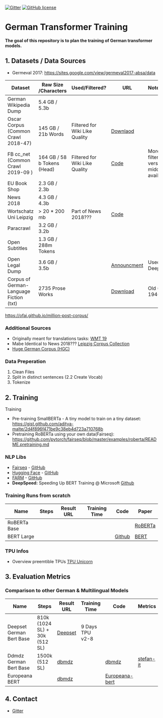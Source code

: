 [![Gitter](https://badges.gitter.im/German-Transformer-Training/community.svg)](https://gitter.im/German-Transformer-Training/community?utm_source=badge&utm_medium=badge&utm_campaign=pr-badge)
[![GitHub license](https://img.shields.io/github/license/PhilipMay/german-transformer-training)](https://github.com/PhilipMay/german-transformer-training/blob/master/LICENSE)

# German Transformer Training
**The goal of this repository is to plan the training of German transformer models.**


## 1. Datasets / Data Sources
- Germeval 2017: https://sites.google.com/view/germeval2017-absa/data

Dataset                                                                  | Raw Size    /Characters                                                               | Used/Filtered?                                                            | URL| Notes/Status
----------------------------------------------------------------------------------- | ---------------------------------------------------------------------------- | ------------------------------------------------------------------ | ----------------------------------------------------- | ----------------------------------
German Wikipedia Dump                                         |  5.4 GB / 5.3b   |             |       | 
Oscar Corpus (Common Crawl 2018-47)                                       |  145 GB / 21b Words  |     Filtered for Wiki Like Quality        |  <a href ='https://oscar-corpus.com/'>Downlaod</a>     | 
FB cc_net (Common Crawl 2019-09 )                                       |  164 GB / 58 b Tokens (Head) |     Filtered for Wiki Like Quality        |  <a href ='https://github.com/facebookresearch/cc_net'>Code</a>     |  More broadly filtered versions middle&tail available too
EU Book Shop                                              | 2.3 GB / 2.3b  |        | 
News 2018                                             | 4.3 GB / 4.3b  |        | 
Wortschatz Uni Leipzig                                             | > 20 * 200 mb |   Part of News 2018???     | <a href ='https://wortschatz.uni-leipzig.de/de/download/german'>Code</a> 
Paracrawl                                            | 3.2 GB / 3.2b  |        | 
Open Subtitles                                            | 1.3 GB / 288m Tokens  |        | 
Open Legal Dump                                                    |   3.6 GB / 3.5b        | | <a href ='http://openlegaldata.io/research/2019/02/19/court-decision-dataset.html'>Announcment</a>        | Used by Deepset
Corpus of German-Language Fiction (txt) | 2735 Prose Works  |        |  <a href ='https://figshare.com/articles/Corpus_of_German-Language_Fiction_txt_/4524680/1'>Download</a> | Old (1510-1940)

https://ofai.github.io/million-post-corpus/

### Additional Sources 
- Originally meant for translations tasks: <a href ='http://www.statmt.org/wmt19/translation-task.html#download'>WMT 19</a>
- Mabe Identical to News 2018??? <a href ='https://datasetsearch.research.google.com/search?query=german&docid=37NTDqMDLv%2BKtj8QAAAAAA%3D%3D'>Leipzig Corpus Collection</a>
- <a href ='https://www.ims.uni-stuttgart.de/en/research/resources/corpora/hgc/'>Huge German Corpus (HGC)</a>

### Data Preperation
 1. Clean Files 
 2. Split in distinct sentences 
 (2.2 Create Vocab)
 3. Tokenize 


## 2. Training 


Training
- Pre-training SmallBERTa - A tiny model to train on a tiny dataset: https://gist.github.com/aditya-malte/2d4f896f471be9c38eb4d723a710768b
- Pretraining RoBERTa using your own data(Fairseq): https://github.com/pytorch/fairseq/blob/master/examples/roberta/README.pretraining.md

###  NLP Libs 
- [Fairseq](https://fairseq.readthedocs.io/) - [GitHub](https://github.com/pytorch/fairseq)
- [Hugging Face](https://huggingface.co/) - [GitHub](https://github.com/huggingface)
- [FARM](https://farm.deepset.ai/) - [GitHub](https://github.com/deepset-ai/FARM)
- **DeepSpeed:** Speeding Up BERT Training @ Microsoft  <a href ='https://github.com/microsoft/DeepSpeed'>Github</a>

### Training Runs from scratch 

Name                                                                  | Steps                                                                   | Result URL                                                            | Training Time | Code | Paper 
----------------------------------------------------------------------------------- | ---------------------------------------------------------------------------- | ------------------------------------------------------------------ | ----------------------------------------------------- | ---------------------------------- | ----------------------------------
RoBERTa Base                                       |           |           |       | |<a href ='https://arxiv.org/pdf/1907.11692.pdf'>RoBERTa</a> 
BERT Large                                       |           |           |         | <a href='https://arxiv.org/pdf/1907.11692.pdf'>Github</a>  |<a href ='https://arxiv.org/abs/1810.04805'>BERT</a> 

### TPU Infos 

- Overview preemtible TPUs <a href ='https://github.com/shawwn/tpunicorn'>TPU Unicorn</a> 

## 3. Evaluation Metrics

### Comparison to other German & Multilingual Models



Name                                                                  | Steps                                                                   | Result URL                                                            | Training Time | Code | Metrics 
----------------------------------------------------------------------------------- | ---------------------------------------------------------------------------- | ------------------------------------------------------------------ | ----------------------------------------------------- | ---------------------------------- | ----------------------------------
Deepset German Bert Base                                     |   810k (1024 SL) + 30k (512 SL)         |  <a href ='https://deepset.ai/german-bert'>Deepset</a>               |      9 Days TPU v2-8    |  
Ddmdz German Bert Base                                     |   1500k (512 SL)         |  <a href ='https://github.com/dbmdz/berts#german-bert'>dbmdz</a>               |         |  <a href ='https://github.com/dbmdz/berts#german-bert'>dbmdz</a> | <a href ='https://github.com/stefan-it/fine-tuned-berts-seq#german'>stefan-it</a>
Europeana BERT                                     |            |  <a href ='https://github.com/dbmdz/berts#german-europeana-bert'>dbmdz</a>               |         |    <a href ='https://github.com/dbmdz/berts#german-europeana-bert'>Europeana-bert</a>    

## 4. Contact
- [Gitter](https://gitter.im/German-Transformer-Training/community?utm_source=share-link&utm_medium=link&utm_campaign=share-link)
